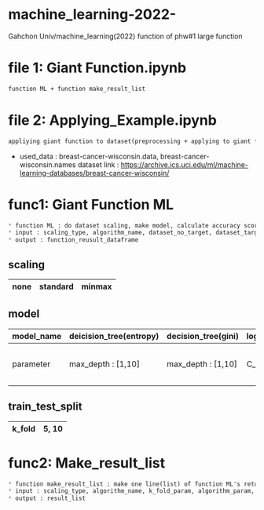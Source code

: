 # machine_learning-2022-
Gahchon Univ/machine_learning(2022)
function of phw#1 large function
# file 1: Giant Function.ipynb
```markdown
function ML + function make_result_list
```
# file 2: Applying_Example.ipynb
```markdown
appliying giant function to dataset(preprocessing + applying to giant function + analysis result)
```
* used_data : breast-cancer-wisconsin.data, breast-cancer-wisconsin.names
dataset link : <https://archive.ics.uci.edu/ml/machine-learning-databases/breast-cancer-wisconsin/>

# func1: Giant Function ML
```markdown
* function ML : do dataset scaling, make model, calculate accuracy score and return that info using dataframe form \n
* input : scaling_type, algorithm_name, dataset_no_target, dataset_target
* output : function_reusult_dataframe
```

## scaling

|none|standard|minmax|
|------|---|---|

## model

|model_name|deicision_tree(entropy)|decision_tree(gini)|logistic_regression|SVM|
|----|------|---|---|---|
|parameter|max_depth : [1,10]|max_depth : [1,10]|C_param :  [0.0001]|C_param :  [0.0001, 0.001]|

## train_test_split
|k_fold|5, 10|
|---|---|

# func2:	Make_result_list
```markdown
* function make_result_list : make one line(list) of function ML's return dataframe
* input : scaling_type, algorithm_name, k_fold_param, algorithm_param, accuracy
* output : result_list
```

